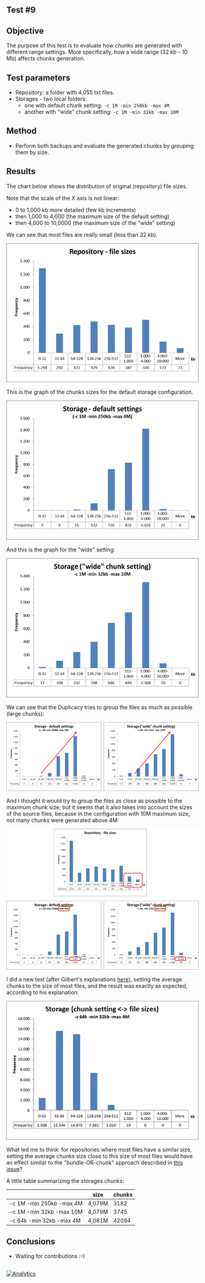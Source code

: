 ## Test #9

## Objective

The purpose of this test is to evaluate how chunks are generated with different range settings. More specifically, how a wide range (32 kb - 10 Mb) affects chunks generation.

## Test parameters

* Repository: a folder with 4,055 txt files.
* Storages - two local folders:
	* one with default chunk setting: ```-c 1M -min 250kb -max 4M```
	* another with "wide" chunk setting: ```-c 1M -min 32kb -max 10M```
	
## Method

* Perform both backups and evaluate the generated chunks by grouping them by size.

## Results

The chart below shows the distribution of original (repository) file sizes. 

Note that the scale of the X axis is not linear:
- 0 to 1,000 kb more detailed (few kb increments)
- then 1,000 to 4,000 (the maximum size of the default setting)
- then 4,000 to 10,0000 (the maximum size of the "wide" setting)

We can see that most files are really small (less than 32 kb).

![chart01][1]

This is the graph of the chunks sizes for the default storage configuration. 

![chart02][2]

And this is the graph for the "wide" setting:

![chart03][3]

We can see that the Duplicacy tries to group the files as much as possible (large chunks):

![chart04][4]

And I thought it would try to group the files as close as possible to the maximum chunk size, but it seems that it also takes into account the sizes of the source files, because in the configuration with 10M maximum size, not many chunks were generated above 4M:

![chart05][5]

I did a new test (after Gilbert's explanations [here](https://duplicacy.com/issue?id=5652276014219264)), setting the average chunks to the size of most files, and the result was exactly as expected, according to his explanation:


![chart06][6]

What led me to think: for repositories where most files have a similar size, setting the average chunks size close to this size of most files would have an effect similar to the "bundle-OR-chunk" approach described in [this issue](https://github.com/gilbertchen/duplicacy/issues/334#issuecomment-366456915)?

A little table summarizing the storages chunks:

|                          | size   | chunks |
|--------------------------|--------|--------|
| -c 1M -min 250kb -max 4M | 4,079M | 3182   |
| -c 1M -min 32kb -max 10M | 4,079M | 3745   |
| -c 64k -min 32kb -max 4M | 4,081M | 42094  |

## Conclusions

* Waiting for contributions  :-)

## 

  [1]: https://raw.githubusercontent.com/TowerBR/backup_software_testing/master/images/test09/chart01.png
  [2]: https://raw.githubusercontent.com/TowerBR/backup_software_testing/master/images/test09/chart02.png
  [3]: https://raw.githubusercontent.com/TowerBR/backup_software_testing/master/images/test09/chart03.png
  [4]: https://raw.githubusercontent.com/TowerBR/backup_software_testing/master/images/test09/chart04.png
  [5]: https://raw.githubusercontent.com/TowerBR/backup_software_testing/master/images/test09/chart05.png
  [6]: https://raw.githubusercontent.com/TowerBR/backup_software_testing/master/images/test09/chart06.png
  
  [![Analytics](https://ga-beacon.appspot.com/UA-113708097-1/test_09?pixel)](https://github.com/igrigorik/ga-beacon)
